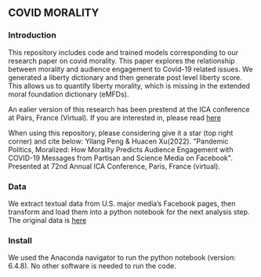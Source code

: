 ## COVID MORALITY

### Introduction

This repository includes code and trained models corresponding to our research paper on covid morality. This paper explores the relationship between morality and audience engagement to Covid-19 related issues. We generated a liberty dictionary and then generate post level liberty score. This allows us to quantify liberty morality, which is missing in the extended moral foundation dictionary (eMFDs). 

An ealier version of this research has been prestend at the ICA conference at Pairs, France (Virtual). If you are interested in, please read <a href="https://docs.google.com/presentation/d/1P02BEcFpWBeF6pBoh8xLRv3I8Cl3dhCI/edit?usp=sharing&ouid=111383536844814990723&rtpof=true&sd=true">here</a> 

When using this repository, please considering give it a star (top right corner) and cite below: 
Yilang Peng & Huacen Xu(2022). "Pandemic Politics, Moralized: How Morality Predicts Audience Engagement with COVID-19 Messages from Partisan and Science Media on Facebook". Presented at 72nd Annual ICA Conference, Paris, France (virtual). 


### Data
We extract textual data from U.S. major media’s Facebook pages, then transform and load them into a python notebook for the next analysis step. The original data is <a href="https://drive.google.com/drive/folders/1arjfRysDY4nwcsgwTbKBCkYeLl7tq3SB?usp=sharing">here</a> 

### Install
We used the Anaconda navigator to run the python notebook (version: 6.4.8). No other software is needed to run the code.
